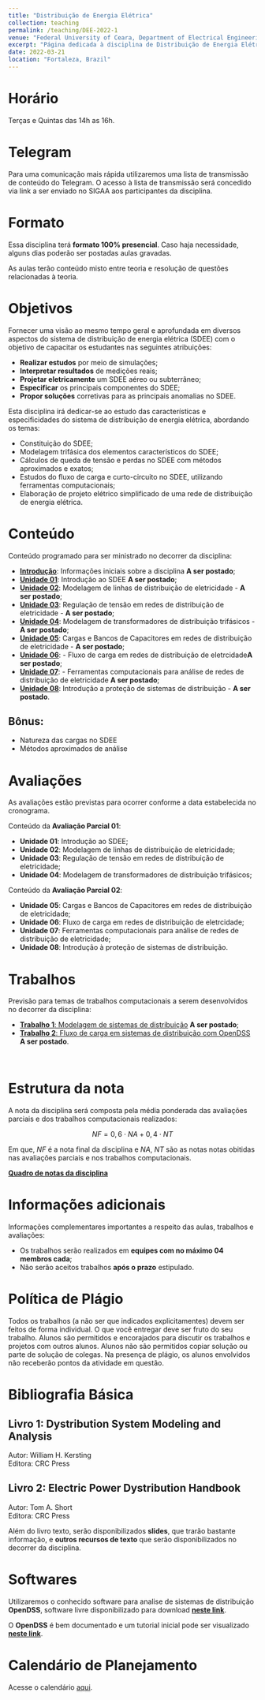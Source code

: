 ```yaml
---
title: "Distribuição de Energia Elétrica"
collection: teaching
permalink: /teaching/DEE-2022-1
venue: "Federal University of Ceara, Department of Electrical Engineering"
excerpt: "Página dedicada à disciplina de Distribuição de Energia Elétrica - 2022.1"
date: 2022-03-21
location: "Fortaleza, Brazil"
---
```


# Horário

Terças e Quintas das 14h as 16h.

# Telegram

Para uma comunicação mais rápida utilizaremos uma lista de transmissão de conteúdo do Telegram. O acesso à lista de transmissão será concedido via link a ser enviado no SIGAA aos participantes da disciplina.

# Formato

Essa disciplina terá **formato 100% presencial**. Caso haja necessidade, alguns dias poderão ser postadas aulas gravadas.

As aulas terão conteúdo misto entre teoria e resolução de questões relacionadas à teoria.

# Objetivos

Fornecer uma visão ao mesmo tempo geral e aprofundada em diversos aspectos do sistema de distribuição de energia elétrica (SDEE) com o objetivo de capacitar os estudantes nas seguintes atribuições:
- **Realizar estudos** por meio de simulações;
- **Interpretar resultados** de medições reais;
- **Projetar eletricamente** um SDEE aéreo ou subterrâneo;
- **Especificar** os principais componentes do SDEE;
- **Propor soluções** corretivas para as principais anomalias no SDEE.

Esta disciplina irá dedicar-se ao estudo das características e especificidades do sistema de distribuição de energia elétrica, abordando os temas:
- Constituição do SDEE;
- Modelagem trifásica dos elementos característicos do SDEE;
- Cálculos de queda de tensão e perdas no SDEE com métodos aproximados e exatos;
- Estudos do fluxo de carga e curto-circuito no SDEE, utilizando ferramentas computacionais;
- Elaboração de projeto elétrico simplificado de uma rede de distribuição de energia elétrica.

# Conteúdo

Conteúdo programado para ser ministrado no decorrer da disciplina:
- [**Introdução**](/teaching/DEE-2021-2/Introducao): Informações iniciais sobre a disciplina **A ser postado**;
- [**Unidade 01**](/teaching/DEE-2021-2/Unidade-01): Introdução ao SDEE **A ser postado**;
- [**Unidade 02**](/teaching/DEE-2021-2/Unidade-02): Modelagem de linhas de distribuição de eletricidade - **A ser postado**;
- [**Unidade 03**](/teaching/DEE-2021-2/Unidade-03): Regulação de tensão em redes de distribuição de eletricidade - **A ser postado**;
- [**Unidade 04**](/teaching/DEE-2021-2/Unidade-04): Modelagem de transformadores de distribuição trifásicos - **A ser postado**;
- [**Unidade 05**](/teaching/DEE-2021-2/Unidade-05): Cargas e Bancos de Capacitores em redes de distribuição de eletricidade - **A ser postado**; 
- [**Unidade 06**](/teaching/DEE-2021-2/Unidade-06):  - Fluxo de carga em redes de distribuição de eletrcidade**A ser postado**;
- [**Unidade 07**](/teaching/DEE-2021-2/Unidade-07):  - Ferramentas computacionais para análise de redes de distribuição de eletricidade **A ser postado**;
- [**Unidade 08**](/teaching/DEE-2021-2/Unidade-08): Introdução a proteção de sistemas de distribuição - **A ser postado**.

## Bônus:
- Natureza das cargas no SDEE
- Métodos aproximados de análise

# Avaliações

As avaliações estão previstas para ocorrer conforme a data estabelecida no cronograma.

Conteúdo da **Avaliação Parcial 01**:
- **Unidade 01**: Introdução ao SDEE;
- **Unidade 02**: Modelagem de linhas de distribuição de eletricidade;
- **Unidade 03**: Regulação de tensão em redes de distribuição de eletricidade;
- **Unidade 04**: Modelagem de transformadores de distribuição trifásicos;

Conteúdo da **Avaliação Parcial 02**:
- **Unidade 05**: Cargas e Bancos de Capacitores em redes de distribuição de eletricidade; 
- **Unidade 06**: Fluxo de carga em redes de distribuição de eletrcidade;
- **Unidade 07**: Ferramentas computacionais para análise de redes de distribuição de eletricidade;
- **Unidade 08**: Introdução à proteção de sistemas de distribuição.


# Trabalhos

Previsão para temas de trabalhos computacionais a serem desenvolvidos no decorrer da disciplina:
- [**Trabalho 1**: Modelagem de sistemas de distribuição](/teaching/DEE-2021-2/Trabalho-01) **A ser postado**;
- [**Trabalho 2**: Fluxo de carga em sistemas de distribuição com OpenDSS](/teaching/DEE-2021-2/Trabalho-02) **A ser postado**.

<br>
<!-- [**Lista de divisão das equipes de trabalho**](/teaching/DEE-2021/Trabalho-01/Equipes) -->

# Estrutura da nota

A nota da disciplina será composta pela média ponderada das avaliações parciais e dos trabalhos computacionais realizados:

$$NF = 0,6 \cdot NA + 0,4 \cdot NT$$

Em que, $NF$ é a nota final da disciplina e $NA$, $NT$ são as notas notas obitidas nas avaliações parciais e nos trabalhos computacionais.

[**Quadro de notas da disciplina**](/teaching/DEE-2022-1/notas)

# Informações adicionais

Informações complementares importantes a respeito das aulas, trabalhos e avaliações:
- Os trabalhos serão realizados em **equipes com no máximo 04 membros cada**;
- Não serão aceitos trabalhos **após o prazo** estipulado.

# Política de Plágio

Todos os trabalhos (a não ser que indicados explicitamentes) devem ser feitos de forma individual. O que você entregar deve ser fruto do seu trabalho. Alunos são permitidos e encorajados para discutir os trabalhos e projetos com outros alunos. Alunos não são permitidos copiar solução ou parte de solução de colegas. Na presença de plágio, os alunos envolvidos não receberão pontos da atividade em questão.

# Bibliografia Básica


## Livro 1: Dystribution System Modeling and Analysis
Autor: William H. Kersting <br>
Editora: CRC Press <br>

## Livro 2: Electric Power Dystribution Handbook
Autor: Tom A. Short <br>
Editora: CRC Press <br>


Além do livro texto, serão disponibilizados **slides**, que trarão bastante informação, e **outros recursos de texto** que serão disponibilizados no decorrer da disciplina.

# Softwares

Utilizaremos o conhecido software para analise de sistemas de distribuição **OpenDSS**, software livre disponibilizado para download [**neste link**](https://sourceforge.net/projects/electricdss/).

O **OpenDSS** é bem documentado e um tutorial inicial pode ser visualizado [**neste link**](http://sourceforge.net/p/electricdss/code/HEAD/tree/trunk/Distrib/Doc/OpenDSSPrimer.pdf).

# Calendário de Planejamento

Acesse o calendário [aqui]().